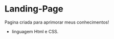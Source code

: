 # Landing-Page
Pagina criada para aprimorar meus conhecimentos!
<ul><li>linguagem Html e CSS.</li></ul>
